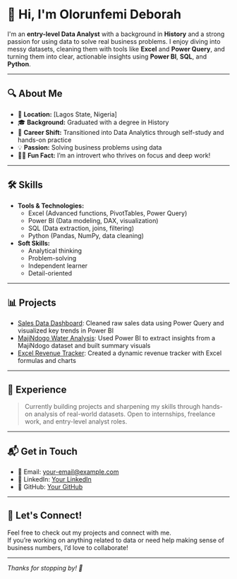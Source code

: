 # 👋 Hi, I'm Olorunfemi Deborah

I'm an **entry-level Data Analyst** with a background in **History** and a strong passion for using data to solve real business problems. I enjoy diving into messy datasets, cleaning them with tools like **Excel** and **Power Query**, and turning them into clear, actionable insights using **Power BI**, **SQL**, and **Python**.

---

## 🔍 About Me
- 📍 **Location:** [Lagos State, Nigeria]  
- 🎓 **Background:** Graduated with a degree in History  
- 🔄 **Career Shift:** Transitioned into Data Analytics through self-study and hands-on practice  
- 💡 **Passion:** Solving business problems using data  
- 🧘‍♂️ **Fun Fact:** I’m an introvert who thrives on focus and deep work!

---

## 🛠️ Skills
- **Tools & Technologies:**  
  - Excel (Advanced functions, PivotTables, Power Query)  
  - Power BI (Data modeling, DAX, visualization)  
  - SQL (Data extraction, joins, filtering)  
  - Python (Pandas, NumPy, data cleaning)  
- **Soft Skills:**  
  - Analytical thinking  
  - Problem-solving  
  - Independent learner  
  - Detail-oriented  

---

## 📊 Projects
- [Sales Data Dashboard](https://drive.google.com/file/d/1SWYYOHvsKnQ_A5Z9mzZD_y1O-h9tAQgD/view?usp=sharing): Cleaned raw sales data using Power Query and visualized key trends in Power BI  
- [MajiNdogo Water Analysis](https://drive.google.com/file/d/1YzdRRxSdsb3Ux9VoW44PSlrktp4mVfXd/view?usp=sharing): Used Power BI to extract insights from a MajiNdogo dataset and built summary visuals  
- [Excel Revenue Tracker](#): Created a dynamic revenue tracker with Excel formulas and charts  

---

## 💼 Experience
> Currently building projects and sharpening my skills through hands-on analysis of real-world datasets. Open to internships, freelance work, and entry-level analyst roles.

---

## 📬 Get in Touch
- 📧 Email: [your-email@example.com](olorunfemidebbie@gmail.com)  
- 💼 LinkedIn: [Your LinkedIn](https://www.linkedin.com/in/deborah-olorunfemi-879419353)  
- 🐙 GitHub: [Your GitHub](https://github.com/Olorunfemi-Deborah)  

---

## 🤝 Let's Connect!

Feel free to check out my projects and connect with me.  
If you’re working on anything related to data or need help making sense of business numbers, I’d love to collaborate!

---

*Thanks for stopping by! 🚀*

